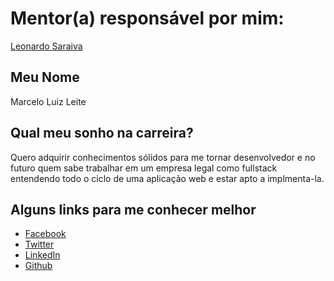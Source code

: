 # Mentor(a) responsável por mim:

[Leonardo Saraiva](/profiles/mentors/profiles/leonardo_saraiva.md)

## Meu Nome

Marcelo Luiz Leite

## Qual meu sonho na carreira?

Quero adquirir conhecimentos sólidos para me tornar desenvolvedor e no futuro
quem sabe trabalhar em um empresa legal como fullstack entendendo todo o ciclo de uma aplicação web e estar
apto a implmenta-la.

## Alguns links para me conhecer melhor

- [Facebook](https://www.facebook.com/marcelo.luiz.1426)
- [Twitter](https://twitter.com/marceloluiz86)
- [LinkedIn](https://br.linkedin.com/in/marceloluizleite)
- [Github](https://github.com/marceloluizleite)
